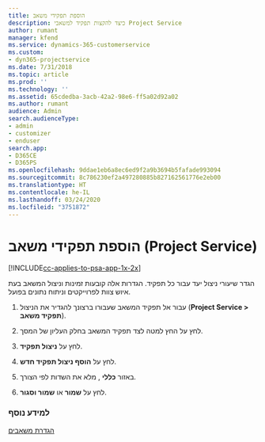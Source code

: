 ```yaml
---
title: הוספת תפקידי משאב
description: כיצד להקצות תפקיד למשאבי Project Service
author: rumant
manager: kfend
ms.service: dynamics-365-customerservice
ms.custom:
- dyn365-projectservice
ms.date: 7/31/2018
ms.topic: article
ms.prod: ''
ms.technology: ''
ms.assetid: 65cdedba-3acb-42a2-98e6-ff5a02d92a02
ms.author: rumant
audience: Admin
search.audienceType:
- admin
- customizer
- enduser
search.app:
- D365CE
- D365PS
ms.openlocfilehash: 9ddae1eb6a8ec6ed9f2a9b3694b5fafade993094
ms.sourcegitcommit: 8c786230ef2a497280885b827162561776e2eb00
ms.translationtype: HT
ms.contentlocale: he-IL
ms.lasthandoff: 03/24/2020
ms.locfileid: "3751872"
---
```

# <a name="add-resource-roles-project-service"></a>הוספת תפקידי משאב (Project Service)

[!INCLUDE[cc-applies-to-psa-app-1x-2x](../includes/cc-applies-to-psa-app-1x-2x.md)]

הגדר שיעורי ניצול יעד עבור כל תפקיד. הגדרות אלה קובעות זמינות וניצול המשאב בעת איוש צוות לפרוייקטים וניתוח נתונים בפועל.  
  
1.  עבור אל תפקיד המשאב שעבורו ברצונך להגדיר את הניצול (**Project Service > תפקיד משאב**).  
  
2.  לחץ על החץ למטה לצד תפקיד המשאב בחלק העליון של המסך.  
  
3.  לחץ על **ניצול תפקיד**.  
  
4.  לחץ על **הוסף ניצול תפקיד חדש**.  
  
5.  באזור **כללי** , מלא את השדות לפי הצורך.  
  
6.  לחץ על **שמור** או **שמור וסגור**.  
  
### <a name="see-also"></a>למידע נוסף  
 [הגדרת משאבים](../project-service/set-up-resources.md)
